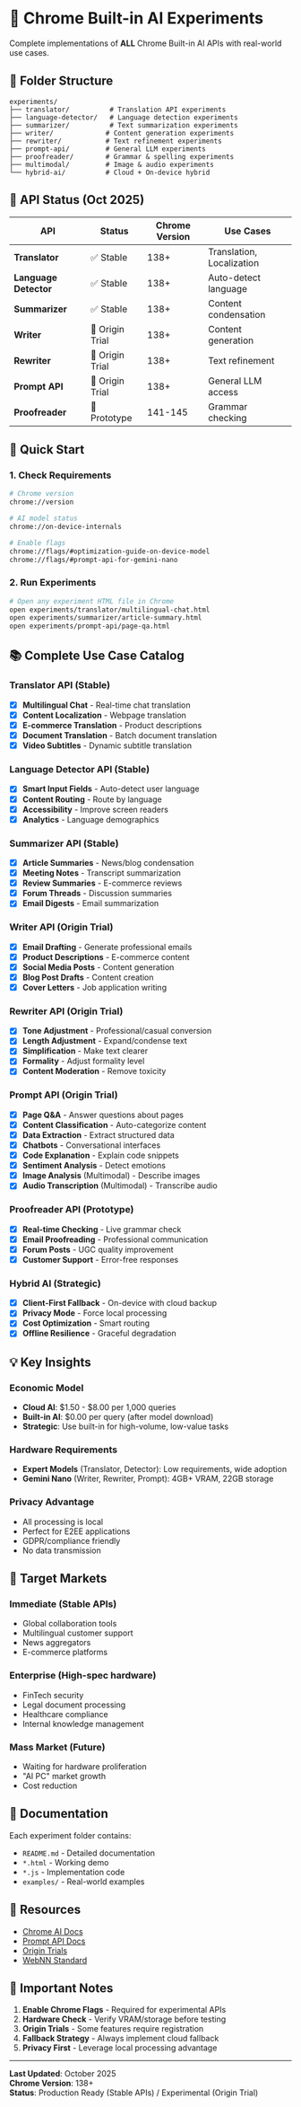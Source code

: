 # 🧪 Chrome Built-in AI Experiments

Complete implementations of **ALL** Chrome Built-in AI APIs with real-world use cases.

## 📁 Folder Structure

```
experiments/
├── translator/          # Translation API experiments
├── language-detector/   # Language detection experiments
├── summarizer/          # Text summarization experiments
├── writer/             # Content generation experiments
├── rewriter/           # Text refinement experiments
├── prompt-api/         # General LLM experiments
├── proofreader/        # Grammar & spelling experiments
├── multimodal/         # Image & audio experiments
└── hybrid-ai/          # Cloud + On-device hybrid
```

## 🎯 API Status (Oct 2025)

| API | Status | Chrome Version | Use Cases |
|-----|--------|----------------|-----------|
| **Translator** | ✅ Stable | 138+ | Translation, Localization |
| **Language Detector** | ✅ Stable | 138+ | Auto-detect language |
| **Summarizer** | ✅ Stable | 138+ | Content condensation |
| **Writer** | 🔬 Origin Trial | 138+ | Content generation |
| **Rewriter** | 🔬 Origin Trial | 138+ | Text refinement |
| **Prompt API** | 🔬 Origin Trial | 138+ | General LLM access |
| **Proofreader** | 🔬 Prototype | 141-145 | Grammar checking |

## 🚀 Quick Start

### 1. **Check Requirements**
```bash
# Chrome version
chrome://version

# AI model status
chrome://on-device-internals

# Enable flags
chrome://flags/#optimization-guide-on-device-model
chrome://flags/#prompt-api-for-gemini-nano
```

### 2. **Run Experiments**
```bash
# Open any experiment HTML file in Chrome
open experiments/translator/multilingual-chat.html
open experiments/summarizer/article-summary.html
open experiments/prompt-api/page-qa.html
```

## 📚 Complete Use Case Catalog

### **Translator API** (Stable)
- [x] **Multilingual Chat** - Real-time chat translation
- [x] **Content Localization** - Webpage translation
- [x] **E-commerce Translation** - Product descriptions
- [x] **Document Translation** - Batch document translation
- [x] **Video Subtitles** - Dynamic subtitle translation

### **Language Detector API** (Stable)
- [x] **Smart Input Fields** - Auto-detect user language
- [x] **Content Routing** - Route by language
- [x] **Accessibility** - Improve screen readers
- [x] **Analytics** - Language demographics

### **Summarizer API** (Stable)
- [x] **Article Summaries** - News/blog condensation
- [x] **Meeting Notes** - Transcript summarization
- [x] **Review Summaries** - E-commerce reviews
- [x] **Forum Threads** - Discussion summaries
- [x] **Email Digests** - Email summarization

### **Writer API** (Origin Trial)
- [x] **Email Drafting** - Generate professional emails
- [x] **Product Descriptions** - E-commerce content
- [x] **Social Media Posts** - Content generation
- [x] **Blog Post Drafts** - Content creation
- [x] **Cover Letters** - Job application writing

### **Rewriter API** (Origin Trial)
- [x] **Tone Adjustment** - Professional/casual conversion
- [x] **Length Adjustment** - Expand/condense text
- [x] **Simplification** - Make text clearer
- [x] **Formality** - Adjust formality level
- [x] **Content Moderation** - Remove toxicity

### **Prompt API** (Origin Trial)
- [x] **Page Q&A** - Answer questions about pages
- [x] **Content Classification** - Auto-categorize content
- [x] **Data Extraction** - Extract structured data
- [x] **Chatbots** - Conversational interfaces
- [x] **Code Explanation** - Explain code snippets
- [x] **Sentiment Analysis** - Detect emotions
- [x] **Image Analysis** (Multimodal) - Describe images
- [x] **Audio Transcription** (Multimodal) - Transcribe audio

### **Proofreader API** (Prototype)
- [x] **Real-time Checking** - Live grammar check
- [x] **Email Proofreading** - Professional communication
- [x] **Forum Posts** - UGC quality improvement
- [x] **Customer Support** - Error-free responses

### **Hybrid AI** (Strategic)
- [x] **Client-First Fallback** - On-device with cloud backup
- [x] **Privacy Mode** - Force local processing
- [x] **Cost Optimization** - Smart routing
- [x] **Offline Resilience** - Graceful degradation

## 💡 Key Insights

### **Economic Model**
- **Cloud AI**: $1.50 - $8.00 per 1,000 queries
- **Built-in AI**: $0.00 per query (after model download)
- **Strategic**: Use built-in for high-volume, low-value tasks

### **Hardware Requirements**
- **Expert Models** (Translator, Detector): Low requirements, wide adoption
- **Gemini Nano** (Writer, Rewriter, Prompt): 4GB+ VRAM, 22GB storage

### **Privacy Advantage**
- All processing is local
- Perfect for E2EE applications
- GDPR/compliance friendly
- No data transmission

## 🎯 Target Markets

### **Immediate** (Stable APIs)
- Global collaboration tools
- Multilingual customer support
- News aggregators
- E-commerce platforms

### **Enterprise** (High-spec hardware)
- FinTech security
- Legal document processing
- Healthcare compliance
- Internal knowledge management

### **Mass Market** (Future)
- Waiting for hardware proliferation
- "AI PC" market growth
- Cost reduction

## 📖 Documentation

Each experiment folder contains:
- `README.md` - Detailed documentation
- `*.html` - Working demo
- `*.js` - Implementation code
- `examples/` - Real-world examples

## 🔗 Resources

- [Chrome AI Docs](https://developer.chrome.com/docs/ai/built-in)
- [Prompt API Docs](https://developer.chrome.com/docs/ai/prompt-api)
- [Origin Trials](https://developer.chrome.com/origintrials/)
- [WebNN Standard](https://www.w3.org/TR/webnn/)

## 🚨 Important Notes

1. **Enable Chrome Flags** - Required for experimental APIs
2. **Hardware Check** - Verify VRAM/storage before testing
3. **Origin Trials** - Some features require registration
4. **Fallback Strategy** - Always implement cloud fallback
5. **Privacy First** - Leverage local processing advantage

---

**Last Updated**: October 2025  
**Chrome Version**: 138+  
**Status**: Production Ready (Stable APIs) / Experimental (Origin Trial)


